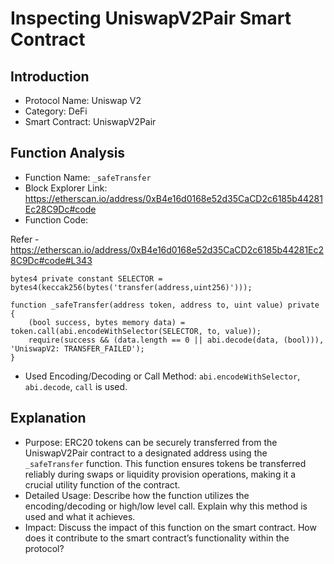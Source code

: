 # Inspecting UniswapV2Pair Smart Contract

## Introduction

- Protocol Name: Uniswap V2
- Category: DeFi
- Smart Contract: UniswapV2Pair

## Function Analysis

- Function Name: `_safeTransfer`
- Block Explorer Link: https://etherscan.io/address/0xB4e16d0168e52d35CaCD2c6185b44281Ec28C9Dc#code
- Function Code:

Refer - https://etherscan.io/address/0xB4e16d0168e52d35CaCD2c6185b44281Ec28C9Dc#code#L343

```solidity
bytes4 private constant SELECTOR = bytes4(keccak256(bytes('transfer(address,uint256)')));

function _safeTransfer(address token, address to, uint value) private {
    (bool success, bytes memory data) = token.call(abi.encodeWithSelector(SELECTOR, to, value));
    require(success && (data.length == 0 || abi.decode(data, (bool))), 'UniswapV2: TRANSFER_FAILED');
}
```

- Used Encoding/Decoding or Call Method: `abi.encodeWithSelector`, `abi.decode`, `call` is used.

## Explanation

- Purpose: ERC20 tokens can be securely transferred from the UniswapV2Pair contract to a designated address using the `_safeTransfer` function. This function ensures tokens be transferred reliably during swaps or liquidity provision operations, making it a crucial utility function of the contract.
- Detailed Usage: Describe how the function utilizes the encoding/decoding or high/low level call. Explain why this method is used and what it achieves.
- Impact: Discuss the impact of this function on the smart contract. How does it contribute to the smart contract’s functionality within the protocol?
